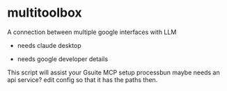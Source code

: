 # multitoolbox
A connection between multiple google interfaces with LLM

+ needs claude desktop

+ needs google developer details

This script will assist your Gsuite MCP setup processbun
maybe needs an api service?
edit config so that it has the paths then.

